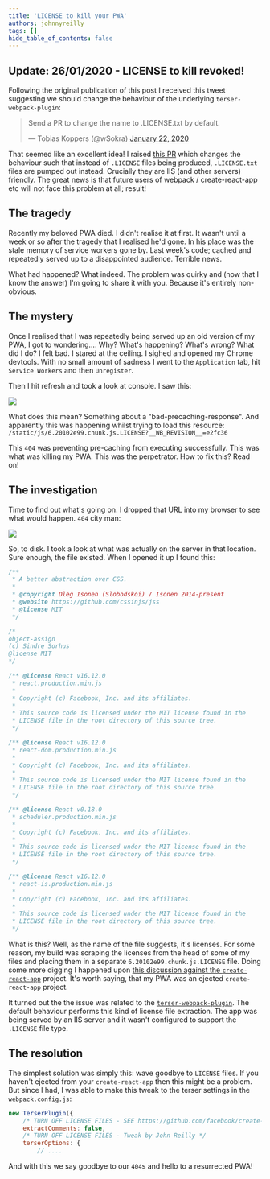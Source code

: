 ```yaml
---
title: 'LICENSE to kill your PWA'
authors: johnnyreilly
tags: []
hide_table_of_contents: false
---
```


## Update: 26/01/2020 - LICENSE to kill revoked!

Following the original publication of this post I received this tweet suggesting we should change the behaviour of the underlying `terser-webpack-plugin`:

> Send a PR to change the name to .LICENSE.txt by default.
>
> — Tobias Koppers (@wSokra) [January 22, 2020](https://twitter.com/wSokra/status/1220069497660411904?ref_src=twsrc%5Etfw)

<script async="" src="https://platform.twitter.com/widgets.js" charSet="utf-8"></script>

That seemed like an excellent idea! I raised [this PR](https://github.com/webpack-contrib/terser-webpack-plugin/pull/210) which changes the behaviour such that instead of `.LICENSE` files being produced, `.LICENSE.txt` files are pumped out instead. Crucially they are IIS (and other servers) friendly. The great news is that future users of webpack / create-react-app etc will not face this problem at all; result!

## The tragedy

Recently my beloved PWA died. I didn't realise it at first. It wasn't until a week or so after the tragedy that I realised he'd gone. In his place was the stale memory of service workers gone by. Last week's code; cached and repeatedly served up to a disappointed audience. Terrible news.

What had happened? What indeed. The problem was quirky and (now that I know the answer) I'm going to share it with you. Because it's entirely non-obvious.

## The mystery

Once I realised that I was repeatedly being served up an old version of my PWA, I got to wondering.... Why? What's happening? What's wrong? What did I do? I felt bad. I stared at the ceiling. I sighed and opened my Chrome devtools. With no small amount of sadness I went to the `Application` tab, hit `Service Workers` and then `Unregister`.

Then I hit refresh and took a look at console. I saw this:

![](LICENSE%2Bcannot%2Bbe%2Bcached.webp)

What does this mean? Something about a "bad-precaching-response". And apparently this was happening whilst trying to load this resource: `/static/js/6.20102e99.chunk.js.LICENSE?__WB_REVISION__=e2fc36`

This `404` was preventing pre-caching from executing successfully. This was what was killing my PWA. This was the perpetrator. How to fix this? Read on!

## The investigation

Time to find out what's going on. I dropped that URL into my browser to see what would happen. `404` city man:

![](LICENSE%2Bfile%2Bscrewing%2Bme%2Bover.webp)

So, to disk. I took a look at what was actually on the server in that location. Sure enough, the file existed. When I opened it up I found this:

```js
/**
 * A better abstraction over CSS.
 *
 * @copyright Oleg Isonen (Slobodskoi) / Isonen 2014-present
 * @website https://github.com/cssinjs/jss
 * @license MIT
 */

/*
object-assign
(c) Sindre Sorhus
@license MIT
*/

/** @license React v16.12.0
 * react.production.min.js
 *
 * Copyright (c) Facebook, Inc. and its affiliates.
 *
 * This source code is licensed under the MIT license found in the
 * LICENSE file in the root directory of this source tree.
 */

/** @license React v16.12.0
 * react-dom.production.min.js
 *
 * Copyright (c) Facebook, Inc. and its affiliates.
 *
 * This source code is licensed under the MIT license found in the
 * LICENSE file in the root directory of this source tree.
 */

/** @license React v0.18.0
 * scheduler.production.min.js
 *
 * Copyright (c) Facebook, Inc. and its affiliates.
 *
 * This source code is licensed under the MIT license found in the
 * LICENSE file in the root directory of this source tree.
 */

/** @license React v16.12.0
 * react-is.production.min.js
 *
 * Copyright (c) Facebook, Inc. and its affiliates.
 *
 * This source code is licensed under the MIT license found in the
 * LICENSE file in the root directory of this source tree.
 */
```

What is this? Well, as the name of the file suggests, it's licenses. For some reason, my build was scraping the licenses from the head of some of my files and placing them in a separate `6.20102e99.chunk.js.LICENSE` file. Doing some more digging I happened upon [this discussion against the `create-react-app`](https://github.com/facebook/create-react-app/issues/6441) project. It's worth saying, that my PWA was an ejected `create-react-app` project.

It turned out the the issue was related to the [`terser-webpack-plugin`](https://github.com/webpack-contrib/terser-webpack-plugin). The default behaviour performs this kind of license file extraction. The app was being served by an IIS server and it wasn't configured to support the `.LICENSE` file type.

## The resolution

The simplest solution was simply this: wave goodbye to `LICENSE` files. If you haven't ejected from your `create-react-app` then this might be a problem. But since I had, I was able to make this tweak to the terser settings in the `webpack.config.js`:

```js
new TerserPlugin({
    /* TURN OFF LICENSE FILES - SEE https://github.com/facebook/create-react-app/issues/6441 */
    extractComments: false,
    /* TURN OFF LICENSE FILES - Tweak by John Reilly */
    terserOptions: {
        // ....
```

And with this we say goodbye to our `404`s and hello to a resurrected PWA!
